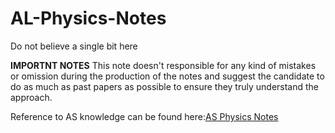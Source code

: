 # AL-Physics-Notes
Do not believe a single bit here

**IMPORTNT NOTES** This note doesn't responsible for any kind of mistakes or omission during the production of the notes and suggest the candidate to do as much as past papers as possible to ensure they truly understand the approach.

Reference to AS knowledge can be found here:[AS Physics Notes](https://github.com/CaoJamie/AS-Physics-Notes)
